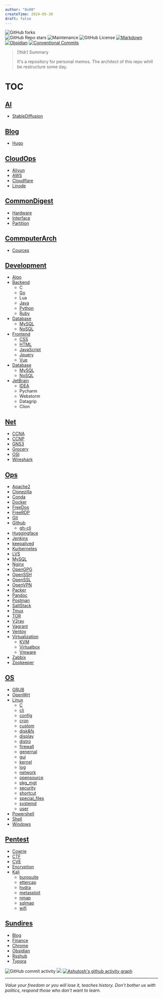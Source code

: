 ```yaml
---
author: "0x00"
createTime: 2024-05-30
draft: false
---
```

![GitHub forks](https://img.shields.io/github/forks/dhay3/archive)  
![GitHub Repo stars](https://img.shields.io/github/stars/dhay3/archive)
![Maintenance](https://img.shields.io/badge/Maintained%3F-yes-green.svg)
![GitHub License](https://img.shields.io/github/license/dhay3/archive)
[![Markdown](https://img.shields.io/badge/Markdown-%23000000.svg?logo=markdown&logoColor=white)](https://daringfireball.net/projects/markdown/)
[![Obsidian](https://img.shields.io/badge/Obsidian-%23483699.svg?&logo=obsidian&logoColor=white)](https://obsidian.md/)
[![Conventional Commits](https://img.shields.io/badge/Conventional%20Commits-1.0.0-%23FE5196?logo=conventionalcommits&logoColor=white)](https://conventionalcommits.org)


> [!tldr] Summary
> 
> It's a repository for personal memos. The architect of this repo whill be restructure some day.

# TOC

## [AI](Docs/AI)
- [StableDiffusion](Docs/AI/StableDiffusion)

## [Blog](Docs/Blog)
- [Hugo](Docs/Blog/Hugo)

## [CloudOps](Docs/CloudOps)
- [Aliyun](Docs/CloudOps/Aliyun)
- [AWS](Docs/CloudOps/AWS)
- [Cloudflare](Docs/CloudOps/Cloudflare)
- [Linode](Docs/CloudOps/Linode)

## [CommonDigest](Docs/CommDigest)
- [Hardware](Docs/CommonDigest/Hardware)
- [Interface](Docs/CommonDigest/Interface)
- [Partition](Docs/CommonDigest/Partition)

## [CommputerArch](Docs/CommputerArch)
- [Cources](Docs/CommputerArch/Courses)

## [Development](Docs/Development)
- [Algo](Docs/Development/Algo)
- [Backend](Docs/Development/Backend)
	- C
	- [Go](Docs/Development/Go)
	- Lua
	- [Java](Docs/Development/Java)
	- [Python](Docs/Development/Python)
	- [Ruby](Docs/Development/Ruby)
- [Database](Docs/Development/Database)
	- [MySQL](Docs/Development/Database/MySQL)
	- [NoSQL](Docs/Development/Database/NoSQL)
- [Frontend](Docs/Development/Frontend)
	- [CSS](Docs/Development/Frontend/CSS)
	- [HTML](Docs/Development/Frontend/HTML)
	- [JavaScript](Docs/Development/Frontend/JavaScript)
	- [Jquery](Docs/Development/Frontend/Jquery)
	- [Vue](Docs/Development/Frontend/Vue)
- [Database](Docs/Development/Database)
	- [MySQL](Docs/Development/Database/MySQL)
	- [NoSQL](Docs/Development/Database/NoSQL)
- [JetBrain](Docs/Development/JetBrain)
	- [IDEA](Docs/Development/JetBrain/idea)
	- Pycharm
	- Webstorm
	- Datagrip
	- Clion

## [Net](Docs/Net)
- [CCNA](Docs/Net/CCNA/)
- [CCNP](Docs/Net/CCNP)
- [GNS3](Docs/Net/GN3/)
- [Grocery](Docs/Net/Grocery/)
- [OSI](Docs/Net/OSI)
- [Wireshark](Docs/Net/Wireshark/)

## [Ops](Docs/Ops)
- [Apache2](Docs/Ops/Apache2)
- [Clonezilla](Docs/Ops/Clonezilla)
- [Conda](Docs/Ops/Conda)
- [Docker](Docs/Ops/Docker)
- [FreeDos](Docs/Ops/FreeDos)
- [FreeRDP](Docs/Ops/FreeRDP)
- [Git](Docs/Ops/Git)
- [Github](Docs/Ops/Github)
	- [gh-cli](Docs/Ops/Github/gh-cli)
- [Huggingface](Docs/Ops/Huggingface)
- [Jenkins](Docs/Ops/Jenkins)
- [keepalived](Docs/Ops/keepalived)
- [Kurbernetes](Docs/Ops/Kurbernetes)
- [LVS](Docs/Ops/LVS)
- [MySQL](Docs/Ops/MySQL)
- [Nginx](Docs/Ops/Nginx)
- [OpenGPG](Docs/Ops/OpenGPG)
- [OpenSSH](Docs/Ops/OpenSSH)
- [OpenSSL](Docs/Ops/OpenSSL)
- [OpenVPN](Docs/Ops/OpenVPN)
- [Packer](Docs/Ops/Packer)
- [Pandoc](Docs/Ops/Pandoc)
- [Postman](Docs/Ops/Postman)
- [SaltStack](Docs/Ops/SaltStack)
- [Tmux](Docs/Ops/Tmux)
- [TOR](Docs/Ops/TOR)
- [V2ray](Docs/Ops/V2ray)
- [Vagrant](Docs/Ops/Vagrant)
- [Ventoy](Docs/Ops/ventoy)
- [Virtualization](Docs/Ops/Virtualization)
	- [KVM](Docs/Ops/Virtualization/KVM)
	- [Virtualbox](Docs/Ops/Virtualization/Virtualbox)
	- [Vmware](Docs/Ops/Virtualization/Vmware)
- [Zabbix](Docs/Ops/Zabbix)
- [Zookeeper](Docs/Ops/Zookeeper)

## [OS](Docs/OS)
- [GRUB](Docs/OS/GRUB)
- [OpenWrt](Docs/OS/OpenWrt)
- [Linux](Docs/OS/Linux)
	- [C](Docs/OS/Linux/C)
	- [cli](Docs/OS/Linux/cli)
	- [config](Docs/OS/Linux/config)
	- [cron](Docs/OS/Linux/cron)
	- [custom](Docs/OS/Linux/custom)
	- [disk&fs](Docs/OS/Linux/disk&fs)
	- [display](Docs/OS/Linux/display)
	- [distro](Docs/OS/Linux/distro)
	- [firewall](Docs/OS/Linux/firewall)
	- [genernal](Docs/OS/Linux/genernal)
	- [gui](Docs/OS/Linux/gui)
	- [kernel](Docs/OS/Linux/kernel)
	- [log](Docs/OS/Linux/log)
	- [network](Docs/OS/Linux/network)
	- [opensource](Docs/OS/Linux/opensource)
	- [pkg_mgt](Docs/OS/Linux/pkg_mgt)
	- [security](Docs/OS/Linux/security)
	- [shortcut](Docs/OS/Linux/shortcut)
	- [special_files](Docs/OS/Linux/special_files)
	- [systemd](Docs/OS/Linux/systemd)
	- [user](Docs/OS/Linux/user)
- [Powershell](Docs/OS/Powershell)
- [Shell](Docs/OS/Shell)
- [Windows](Docs/OS/Windows)

## [Pentest](Docs/Pentest)
- [Cowrie](Docs/Pentest/Cowrie)
- [CTF](Docs/Pentest/CTF)
- [CVE](Docs/Pentest/CVE)
- [Encryption](Docs/Pentest/Encryption)
- [Kali](Docs/Pentest/Kali)
	- [burpsuite](Docs/Pentest/Kali/burpsuite)
	- [ettercap](Docs/Pentest/Kali/ettercap)
	- [hydra](Docs/Pentest/Kali/hydra)
	- [metasploit](Docs/Pentest/Kali/metasploit)
	- [nmap](Docs/Pentest/Kali/nmap)
	- [sqlmap](Docs/Pentest/Kali/sqlmap)
	- [wifi](Docs/Pentest/Kali/wifi)

## [Sundires](Docs/Sundries)
- [Blog](Docs/Sundries/Blog)
- [Finance](Docs/Sundries/Finance)
- [Chrome](Docs/Sundries/Chrome)
- [Obsidian](Docs/SUndries/Obsidian)
- [Rsshub](Docs/Sundries/Rsshub)
- [Typora](Docs/Sundries/Typora)


![GitHub commit activity](https://img.shields.io/github/commit-activity/w/dhay3/archive)
![](https://img.shields.io/github/last-commit/dhay3/archive)
[![Ashutosh's github activity graph](https://github-readme-activity-graph.vercel.app/graph?username=dhay3&custom_title=Commit%20Activities&theme=github-compact)](https://github.com/ashutosh00710/github-readme-activity-graph)

---
*Value your freedom or you will lose it, teaches history. Don't bother us with politics, respond those who don't want to learn.*